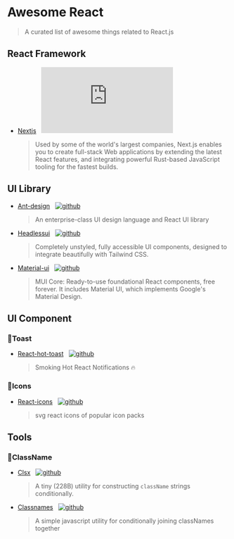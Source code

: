 # Awesome React

> A curated list of awesome things related to React.js

## React Framework

- [Nextjs](https://nextjs.org/) &nbsp;&nbsp;[![github](https://img.shields.io/github/stars/vercel/next.js?style=social)](https://github.com/vercel/next.js)
  > Used by some of the world's largest companies, Next.js enables you to create full-stack Web applications by extending the latest React features, and integrating powerful Rust-based JavaScript tooling for the fastest builds.
## UI Library

- [Ant-design](https://ant.design/) &nbsp;&nbsp;[![github](https://img.shields.io/github/stars/ant-design/ant-design?style=social)](https://github.com/ant-design/ant-design)
  > An enterprise-class UI design language and React UI library
- [Headlessui](https://headlessui.com/) &nbsp;&nbsp;[![github](https://img.shields.io/github/stars/tailwindlabs/headlessui?style=social)](https://github.com/tailwindlabs/headlessui)
  > Completely unstyled, fully accessible UI components, designed to integrate beautifully with Tailwind CSS.
- [Material-ui](https://mui.com/core/) &nbsp;&nbsp;[![github](https://img.shields.io/github/stars/mui/material-ui?style=social)](https://github.com/mui/material-ui)
  > MUI Core: Ready-to-use foundational React components, free forever. It includes Material UI, which implements Google's Material Design.

## UI Component

### 🍇Toast

- [React-hot-toast](https://mui.com/core/) &nbsp;&nbsp;[![github](https://img.shields.io/github/stars/timolins/react-hot-toast?style=social)](https://react-hot-toast.com/)
  > Smoking Hot React Notifications 🔥

### 🍈Icons

- [React-icons](https://react-icons.github.io/react-icons/) &nbsp;&nbsp;[![github](https://img.shields.io/github/stars/react-icons/react-icons?style=social)](https://react-icons.github.io/react-icons/)
  > svg react icons of popular icon packs

## Tools

### 🎃ClassName

- [Clsx](https://github.com/lukeed/clsx) &nbsp;&nbsp;[![github](https://img.shields.io/github/stars/lukeed/clsx?style=social)](https://github.com/lukeed/clsx)

  > A tiny (228B) utility for constructing `className` strings conditionally.

- [Classnames](https://github.com/JedWatson/classnames) &nbsp;&nbsp;[![github](https://img.shields.io/github/stars/JedWatson/classnames?style=social)](https://github.com/JedWatson/classnames)
  > A simple javascript utility for conditionally joining classNames together

